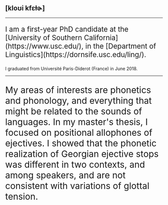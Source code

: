 ## [kloʊi kfɛɫɚ]

---

<p style="font-size:160%;"> I am a first-year PhD candidate at the [University of Southern California](https://www.usc.edu/), in the [Department of Linguistics](https://dornsife.usc.edu/ling/). <br>

I graduated from Université Paris-Diderot (France) in June 2018. <br> </p>

---

<p style="font-size:200%;"> My areas of interests are phonetics and phonology, and everything that might be related to the sounds of languages. In my master's thesis, I focused on positional allophones of ejectives. I showed that the phonetic realization of Georgian ejective stops was different in two contexts, and among speakers, and are not consistent with variations of glottal tension. 

</p>
